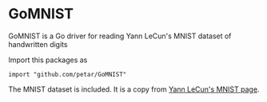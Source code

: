 GoMNIST
=======

GoMNIST is a Go driver for reading Yann LeCun's MNIST dataset of handwritten digits

Import this packages as

`import "github.com/petar/GoMNIST"`

The MNIST dataset is included. It is a copy from [Yann LeCun's MNIST page](http://yann.lecun.com/exdb/mnist/).
